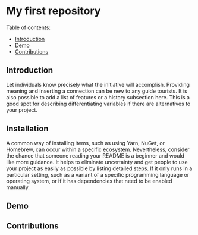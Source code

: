 # My first repository

Table of contents:
  * [Introduction](#introduction)
  * [Demo](#demo)
  * [Contributions](#contributions)

## Introduction

Let individuals know precisely what the initiative will accomplish. Providing meaning and inserting a connection can be new to any guide tourists. It is also possible to add a list of features or a history subsection here. This is a good spot for describing differentiating variables if there are alternatives to your project.

## Installation
A common way of installing items, such as using Yarn, NuGet, or Homebrew, can occur within a specific ecosystem. Nevertheless, consider the chance that someone reading your README is a beginner and would like more guidance. It helps to eliminate uncertainty and get people to use your project as easily as possible by listing detailed steps. If it only runs in a particular setting, such as a variant of a specific programming language or operating system, or if it has dependencies that need to be enabled manually.

## Demo

## Contributions
